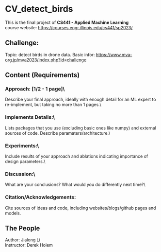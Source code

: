 # CV_detect_birds
This is the final project of **CS441 - Applied Machine Learning**\
course website: https://courses.engr.illinois.edu/cs441/sp2023/
## Challenge:  
Topic: detect birds in drone data.
Basic infor: https://www.mva-org.jp/mva2023/index.php?id=challenge
## Content (Requirements)
### Approach: [1/2 - 1 page]\
Describe your final approach, ideally with enough detail for an ML expert to re-implement, but taking no more than 1 pages.\
### Implements Details:\
Lists packages that you use (excluding basic ones like numpy) and external sources of code. Describe paramaters/architecture.\
### Experiments:\
Include results of your approach and ablations indicating importance of design parameters.\
### Discussion:\
What are your conclusions? What would you do differently next time?\
### Citation/Acknowledgements:
Cite sources of ideas and code, including websites/blogs/github pages and models.

## The People
Author: Jialong Li\
Instructor: Derek Hoiem



